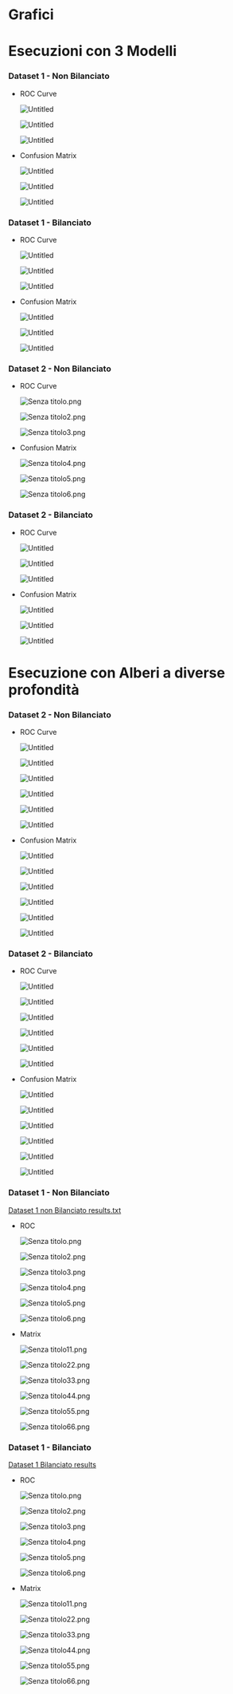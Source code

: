 # Grafici

# Esecuzioni con 3 Modelli

### Dataset 1 - Non Bilanciato

- ROC Curve
    
    ![Untitled](Grafici%2028ca37d355be4d41ae21c420d9e62591/Untitled.png)
    
    ![Untitled](Grafici%2028ca37d355be4d41ae21c420d9e62591/Untitled%201.png)
    
    ![Untitled](Grafici%2028ca37d355be4d41ae21c420d9e62591/Untitled%202.png)
    
- Confusion Matrix
    
    ![Untitled](Grafici%2028ca37d355be4d41ae21c420d9e62591/Untitled%203.png)
    
    ![Untitled](Grafici%2028ca37d355be4d41ae21c420d9e62591/Untitled%204.png)
    
    ![Untitled](Grafici%2028ca37d355be4d41ae21c420d9e62591/Untitled%205.png)
    

### Dataset 1 - Bilanciato

- ROC Curve
    
    ![Untitled](Grafici%2028ca37d355be4d41ae21c420d9e62591/Untitled%206.png)
    
    ![Untitled](Grafici%2028ca37d355be4d41ae21c420d9e62591/Untitled%207.png)
    
    ![Untitled](Grafici%2028ca37d355be4d41ae21c420d9e62591/Untitled%208.png)
    
- Confusion Matrix
    
    ![Untitled](Grafici%2028ca37d355be4d41ae21c420d9e62591/Untitled%209.png)
    
    ![Untitled](Grafici%2028ca37d355be4d41ae21c420d9e62591/Untitled%2010.png)
    
    ![Untitled](Grafici%2028ca37d355be4d41ae21c420d9e62591/Untitled%2011.png)
    

### Dataset 2 - Non Bilanciato

- ROC Curve
    
    ![Senza titolo.png](Grafici%2028ca37d355be4d41ae21c420d9e62591/Senza_titolo.png)
    
    ![Senza titolo2.png](Grafici%2028ca37d355be4d41ae21c420d9e62591/Senza_titolo2.png)
    
    ![Senza titolo3.png](Grafici%2028ca37d355be4d41ae21c420d9e62591/Senza_titolo3.png)
    
- Confusion Matrix
    
    ![Senza titolo4.png](Grafici%2028ca37d355be4d41ae21c420d9e62591/Senza_titolo4.png)
    
    ![Senza titolo5.png](Grafici%2028ca37d355be4d41ae21c420d9e62591/Senza_titolo5.png)
    
    ![Senza titolo6.png](Grafici%2028ca37d355be4d41ae21c420d9e62591/Senza_titolo6.png)
    

### Dataset 2 - Bilanciato

- ROC Curve
    
    ![Untitled](Grafici%2028ca37d355be4d41ae21c420d9e62591/Untitled%2012.png)
    
    ![Untitled](Grafici%2028ca37d355be4d41ae21c420d9e62591/Untitled%2013.png)
    
    ![Untitled](Grafici%2028ca37d355be4d41ae21c420d9e62591/Untitled%2014.png)
    
- Confusion Matrix
    
    ![Untitled](Grafici%2028ca37d355be4d41ae21c420d9e62591/Untitled%2015.png)
    
    ![Untitled](Grafici%2028ca37d355be4d41ae21c420d9e62591/Untitled%2016.png)
    
    ![Untitled](Grafici%2028ca37d355be4d41ae21c420d9e62591/Untitled%2017.png)
    

# Esecuzione con Alberi a diverse profondità

### Dataset 2 - Non Bilanciato

- ROC Curve
    
    ![Untitled](Grafici%2028ca37d355be4d41ae21c420d9e62591/Untitled%2018.png)
    
    ![Untitled](Grafici%2028ca37d355be4d41ae21c420d9e62591/Untitled%2019.png)
    
    ![Untitled](Grafici%2028ca37d355be4d41ae21c420d9e62591/Untitled%2020.png)
    
    ![Untitled](Grafici%2028ca37d355be4d41ae21c420d9e62591/Untitled%2021.png)
    
    ![Untitled](Grafici%2028ca37d355be4d41ae21c420d9e62591/Untitled%2022.png)
    
    ![Untitled](Grafici%2028ca37d355be4d41ae21c420d9e62591/Untitled%2023.png)
    
- Confusion Matrix
    
    ![Untitled](Grafici%2028ca37d355be4d41ae21c420d9e62591/Untitled%2024.png)
    
    ![Untitled](Grafici%2028ca37d355be4d41ae21c420d9e62591/Untitled%2025.png)
    
    ![Untitled](Grafici%2028ca37d355be4d41ae21c420d9e62591/Untitled%2026.png)
    
    ![Untitled](Grafici%2028ca37d355be4d41ae21c420d9e62591/Untitled%2027.png)
    
    ![Untitled](Grafici%2028ca37d355be4d41ae21c420d9e62591/Untitled%2028.png)
    
    ![Untitled](Grafici%2028ca37d355be4d41ae21c420d9e62591/Untitled%2029.png)
    

### Dataset 2 - Bilanciato

- ROC Curve
    
    ![Untitled](Grafici%2028ca37d355be4d41ae21c420d9e62591/Untitled%2030.png)
    
    ![Untitled](Grafici%2028ca37d355be4d41ae21c420d9e62591/Untitled%2031.png)
    
    ![Untitled](Grafici%2028ca37d355be4d41ae21c420d9e62591/Untitled%2032.png)
    
    ![Untitled](Grafici%2028ca37d355be4d41ae21c420d9e62591/Untitled%2033.png)
    
    ![Untitled](Grafici%2028ca37d355be4d41ae21c420d9e62591/Untitled%2034.png)
    
    ![Untitled](Grafici%2028ca37d355be4d41ae21c420d9e62591/Untitled%2035.png)
    
- Confusion Matrix
    
    ![Untitled](Grafici%2028ca37d355be4d41ae21c420d9e62591/Untitled%2036.png)
    
    ![Untitled](Grafici%2028ca37d355be4d41ae21c420d9e62591/Untitled%2037.png)
    
    ![Untitled](Grafici%2028ca37d355be4d41ae21c420d9e62591/Untitled%2038.png)
    
    ![Untitled](Grafici%2028ca37d355be4d41ae21c420d9e62591/Untitled%2039.png)
    
    ![Untitled](Grafici%2028ca37d355be4d41ae21c420d9e62591/Untitled%2040.png)
    
    ![Untitled](Grafici%2028ca37d355be4d41ae21c420d9e62591/Untitled%2041.png)
    

### Dataset 1 - Non Bilanciato

[Dataset 1 non Bilanciato results.txt](Grafici%2028ca37d355be4d41ae21c420d9e62591/Dataset_1_non_Bilanciato_results.txt)

- ROC
    
    ![Senza titolo.png](Grafici%2028ca37d355be4d41ae21c420d9e62591/Senza_titolo%201.png)
    
    ![Senza titolo2.png](Grafici%2028ca37d355be4d41ae21c420d9e62591/Senza_titolo2%201.png)
    
    ![Senza titolo3.png](Grafici%2028ca37d355be4d41ae21c420d9e62591/Senza_titolo3%201.png)
    
    ![Senza titolo4.png](Grafici%2028ca37d355be4d41ae21c420d9e62591/Senza_titolo4%201.png)
    
    ![Senza titolo5.png](Grafici%2028ca37d355be4d41ae21c420d9e62591/Senza_titolo5%201.png)
    
    ![Senza titolo6.png](Grafici%2028ca37d355be4d41ae21c420d9e62591/Senza_titolo6%201.png)
    
- Matrix
    
    ![Senza titolo11.png](Grafici%2028ca37d355be4d41ae21c420d9e62591/Senza_titolo11.png)
    
    ![Senza titolo22.png](Grafici%2028ca37d355be4d41ae21c420d9e62591/Senza_titolo22.png)
    
    ![Senza titolo33.png](Grafici%2028ca37d355be4d41ae21c420d9e62591/Senza_titolo33.png)
    
    ![Senza titolo44.png](Grafici%2028ca37d355be4d41ae21c420d9e62591/Senza_titolo44.png)
    
    ![Senza titolo55.png](Grafici%2028ca37d355be4d41ae21c420d9e62591/Senza_titolo55.png)
    
    ![Senza titolo66.png](Grafici%2028ca37d355be4d41ae21c420d9e62591/Senza_titolo66.png)
    

### Dataset 1 - Bilanciato

[Dataset 1 Bilanciato results](Grafici%2028ca37d355be4d41ae21c420d9e62591/message.txt)

- ROC
    
    ![Senza titolo.png](Grafici%2028ca37d355be4d41ae21c420d9e62591/Senza_titolo%202.png)
    
    ![Senza titolo2.png](Grafici%2028ca37d355be4d41ae21c420d9e62591/Senza_titolo2%202.png)
    
    ![Senza titolo3.png](Grafici%2028ca37d355be4d41ae21c420d9e62591/Senza_titolo3%202.png)
    
    ![Senza titolo4.png](Grafici%2028ca37d355be4d41ae21c420d9e62591/Senza_titolo4%202.png)
    
    ![Senza titolo5.png](Grafici%2028ca37d355be4d41ae21c420d9e62591/Senza_titolo5%202.png)
    
    ![Senza titolo6.png](Grafici%2028ca37d355be4d41ae21c420d9e62591/Senza_titolo6%202.png)
    
- Matrix
    
    ![Senza titolo11.png](Grafici%2028ca37d355be4d41ae21c420d9e62591/Senza_titolo11%201.png)
    
    ![Senza titolo22.png](Grafici%2028ca37d355be4d41ae21c420d9e62591/Senza_titolo22%201.png)
    
    ![Senza titolo33.png](Grafici%2028ca37d355be4d41ae21c420d9e62591/Senza_titolo33%201.png)
    
    ![Senza titolo44.png](Grafici%2028ca37d355be4d41ae21c420d9e62591/Senza_titolo44%201.png)
    
    ![Senza titolo55.png](Grafici%2028ca37d355be4d41ae21c420d9e62591/Senza_titolo55%201.png)
    
    ![Senza titolo66.png](Grafici%2028ca37d355be4d41ae21c420d9e62591/Senza_titolo66%201.png)
